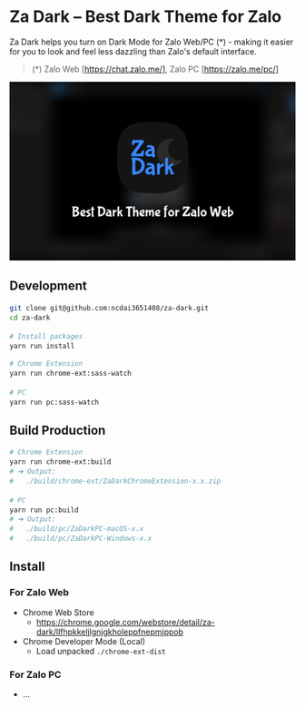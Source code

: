 # Za Dark – Best Dark Theme for Zalo

Za Dark helps you turn on Dark Mode for Zalo Web/PC (*) - making it easier for you to look and feel less dazzling than Zalo's default interface.

> (*) Zalo Web [https://chat.zalo.me/], Zalo PC [https://zalo.me/pc/]

![Za Dark – Best Dark Theme for Zalo](./Screenshot.png)
## Development

```bash
git clone git@github.com:ncdai3651408/za-dark.git
cd za-dark

# Install packages
yarn run install
```

```bash
# Chrome Extension
yarn run chrome-ext:sass-watch

# PC
yarn run pc:sass-watch
```

## Build Production

```bash
# Chrome Extension
yarn run chrome-ext:build
# ➜ Output:
#   ./build/chrome-ext/ZaDarkChromeExtension-x.x.zip

# PC
yarn run pc:build
# ➜ Output:
#   ./build/pc/ZaDarkPC-macOS-x.x
#   ./build/pc/ZaDarkPC-Windows-x.x
```

## Install
### For Zalo Web
- Chrome Web Store
  - https://chrome.google.com/webstore/detail/za-dark/llfhpkkeljlgnjgkholeppfnepmjppob
- Chrome Developer Mode (Local)
  - Load unpacked `./chrome-ext-dist`

### For Zalo PC
- ...
